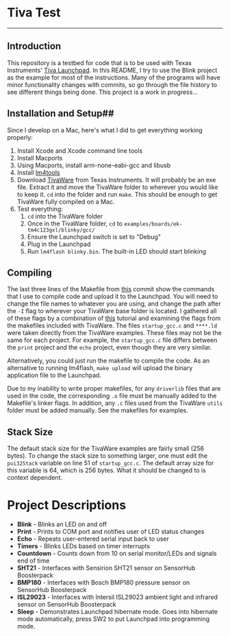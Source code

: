 # Tiva Test #
---
## Introduction ##
This repository is a testbed for code that is to be used with Texas Instruments' [Tiva Launchpad](http://www.ti.com/tool/ek-tm4c123gxl). In this README, I try to use the Blink project as the example for most of the instructions. Many of the programs will have minor functionality changes with commits, so go through the file history to see different things being done. This project is a work in progress...

## Installation and Setup##
Since I develop on a Mac, here's what I did to get everything working properly:

1. Install Xcode and Xcode command line tools
2. Install Macports
3. Using Macports, install arm-none-eabi-gcc and libusb
4. Install [lm4tools](https://github.com/utzig/lm4tools)
5. Download [TivaWare](http://www.ti.com/tool/sw-tm4c) from Texas Instruments. It will probably be an exe file. Extract it and move the TivaWare folder to wherever you would like to keep it. `cd` into the folder and run `make`. This should be enough to get TivaWare fully compiled on a Mac.
6. Test everything:
	1. `cd` into the TivaWare folder
	2. Once in the TivaWare folder, `cd` to `examples/boards/ek-tm4c123gxl/blinky/gcc/`
	3. Ensure the Launchpad switch is set to "Debug"
	4. Plug in the Launchpad
	5. Run `lm4flash blinky.bin`. The built-in LED should start blinking

## Compiling ##
The last three lines of the Makefile from [this](https://github.com/madvoid/Tiva-Test/commit/182c6fb441e81f4dc0d1d8470427f55eae63c145) commit show the commands that I use to compile code and upload it to the Launchpad. You will need to change the file names to whatever you are using, and change the path after the `-I` flag to wherever your TivaWare base folder is located. I gathered all of these flags by a combination of [this](http://recursive-labs.com/blog/2012/10/28/stellaris-launchpad-gnu-linux-getting-started/) tutorial and examining the flags from the makefiles included with TivaWare. The files `startup_gcc.c` and `****.ld` were taken directly from the TivaWare examples. These files may not be the same for each project. For example, the `startup_gcc.c` file differs between the `print` project and the `echo` project, even though they are very similar.

Alternatively, you could just run the makefile to compile the code. As an alternative to running lm4flash, `make upload` will upload the binary application file to the Launchpad.

Due to my inability to write proper makefiles, for any `driverlib` files that are used in the code, the corresponding `.o` file must be manually added to the Makefile's linker flags. In addition, any `.c` files used from the TivaWare `utils` folder must be added manually. See the makefiles for examples.

## Stack Size ##
The default stack size for the TivaWare examples are fairly small (256 bytes). To change the stack size to something larger, one must edit the `pui32Stack` variable on line 51 of `startup_gcc.c`. The default array size for this variable is 64, which is 256 bytes. What it should be changed to is context dependent.

# Project Descriptions #
*	**Blink** - Blinks an LED on and off
*	**Print** - Prints to COM port and notifies user of LED status changes
*	**Echo** - Repeats user-entered serial input back to user
*	**Timers** - Blinks LEDs based on timer interrupts
*	**Countdown** - Counts down from 10 on serial monitor/LEDs and signals end of time
*	**SHT21** - Interfaces with Sensirion SHT21 sensor on SensorHub Boosterpack
*	**BMP180** - Interfaces with Bosch BMP180 pressure sensor on SensorHub Boosterpack
*	**ISL29023** - Interfaces with Intersil ISL29023 ambient light and infrared sensor on SensorHub Boosterpack
*	**Sleep** - Demonstrates Launchpad hibernate mode. Goes into hibernate mode automatically, press SW2 to put Launchpad into programming mode.